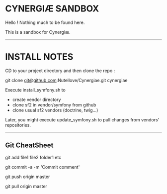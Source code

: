 CYNERGIÆ SANDBOX
================

Hello !
Nothing much to be found here.

This is a sandbox for Cynergiæ.

--------------------------------------------------------------------------------

INSTALL NOTES
=============

CD to your project directory and then clone the repo :

git clone git@github.com:Nutellove/Cynergiae.git cynergiae

Execute install_symfony.sh to

* create vendor directory
* clone sf2 in vendor/symfony from github
* clone usual sf2 vendors (doctrine, twig...)


Later, you might execute update_symfony.sh to pull changes from vendors' repositories.

--------------------------------------------------------------------------------

Git CheatSheet
--------------

git add file1 file2 folder1 etc

git commit -a -m 'Commit comment'

git push origin master

git pull origin master
